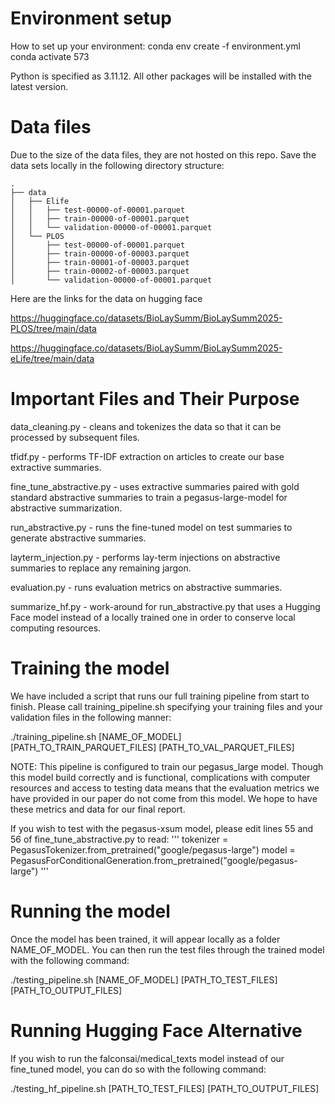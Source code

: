 # Environment setup

How to set up your environment:
conda env create -f environment.yml
conda activate 573

Python is specified as 3.11.12. All other packages will be installed with the latest version.

# Data files

Due to the size of the data files, they are not hosted on this repo. Save the data sets locally in the following directory structure:

```
.
├── data
│   ├── Elife
│   │   ├── test-00000-of-00001.parquet
│   │   ├── train-00000-of-00001.parquet
│   │   └── validation-00000-of-00001.parquet
│   └── PLOS
│       ├── test-00000-of-00001.parquet
│       ├── train-00000-of-00003.parquet
│       ├── train-00001-of-00003.parquet
│       ├── train-00002-of-00003.parquet
│       └── validation-00000-of-00001.parquet
```

Here are the links for the data on hugging face

https://huggingface.co/datasets/BioLaySumm/BioLaySumm2025-PLOS/tree/main/data

https://huggingface.co/datasets/BioLaySumm/BioLaySumm2025-eLife/tree/main/data

# Important Files and Their Purpose

data_cleaning.py - cleans and tokenizes the data so that it can be processed by subsequent files.

tfidf.py - performs TF-IDF extraction on articles to create our base extractive summaries.

fine_tune_abstractive.py - uses extractive summaries paired with gold standard abstractive summaries to train a pegasus-large-model for abstractive summarization.

run_abstractive.py - runs the fine-tuned model on test summaries to generate abstractive summaries.

layterm_injection.py - performs lay-term injections on abstractive summaries to replace any remaining jargon.

evaluation.py - runs evaluation metrics on abstractive summaries.

summarize_hf.py - work-around for run_abstractive.py that uses a Hugging Face model instead of a locally trained one in order to conserve local computing resources.


# Training the model
We have included a script that runs our full training pipeline from start to finish. Please call training_pipeline.sh specifying your training files and your validation files in the following manner:

./training_pipeline.sh [NAME_OF_MODEL] [PATH_TO_TRAIN_PARQUET_FILES] [PATH_TO_VAL_PARQUET_FILES]

NOTE: This pipeline is configured to train our pegasus_large model. Though this model build correctly and is functional, complications with computer resources and access to testing data means that the evaluation metrics we have provided in our paper do not come from this model. We hope to have these metrics and data for our final report. 

If you wish to test with the pegasus-xsum model, please edit lines 55 and 56 of fine_tune_abstractive.py to read:
'''
    tokenizer = PegasusTokenizer.from_pretrained("google/pegasus-large")
    model = PegasusForConditionalGeneration.from_pretrained("google/pegasus-large")
'''


# Running the model
Once the model has been trained, it will appear locally as a folder NAME_OF_MODEL. You can then run the test files through the trained model with the following command:

./testing_pipeline.sh [NAME_OF_MODEL] [PATH_TO_TEST_FILES] [PATH_TO_OUTPUT_FILES]

# Running Hugging Face Alternative
If you wish to run the falconsai/medical_texts model instead of our fine_tuned model, you can do so with the following command:

./testing_hf_pipeline.sh [PATH_TO_TEST_FILES] [PATH_TO_OUTPUT_FILES]
